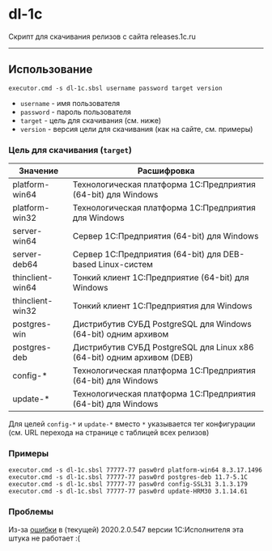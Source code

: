 # dl-1c
Скрипт для скачивания релизов с сайта releases.1c.ru

---
## Использование

```
executor.cmd -s dl-1c.sbsl username password target version
```

- `username` - имя пользователя
- `password` - пароль пользователя
- `target` - цель для скачивания (см. ниже)
- `version` - версия цели для скачивания (как на сайте, см. примеры)

### Цель для скачивания (`target`)

Значение        | Расшифровка
-|-
platform-win64  | Технологическая платформа 1С:Предприятия (64-bit) для Windows
platform-win32  | Технологическая платформа 1С:Предприятия для Windows
server-win64    | Cервер 1С:Предприятия (64-bit) для Windows
server-deb64    | Cервер 1С:Предприятия (64-bit) для DEB-based Linux-систем
thinclient-win64| Тонкий клиент 1С:Предприятие (64-bit) для Windows
thinclient-win32| Тонкий клиент 1С:Предприятия для Windows
postgres-win    | Дистрибутив СУБД PostgreSQL для Windows (64-bit) одним архивом
postgres-deb    | Дистрибутив СУБД PostgreSQL для Linux x86 (64-bit) одним архивом (DEB)
config-*        | Технологическая платформа 1С:Предприятия (64-bit) для Windows
update-*        | Технологическая платформа 1С:Предприятия (64-bit) для Windows

Для целей `config-*` и `update-*` вместо `*` указывается тег конфигурации (см. URL перехода на странице с таблицей всех релизов)

### Примеры

```
executor.cmd -s dl-1c.sbsl 77777-77 pasw0rd platform-win64 8.3.17.1496
executor.cmd -s dl-1c.sbsl 77777-77 pasw0rd postgres-deb 11.7-5.1C
executor.cmd -s dl-1c.sbsl 77777-77 pasw0rd config-SSL31 3.1.3.179
executor.cmd -s dl-1c.sbsl 77777-77 pasw0rd update-HRM30 3.1.14.61
```

### Проблемы

Из-за [ошибки](https://github.com/klimenko-1c/dl-1c/issues/1) в (текущей) 2020.2.0.547 версии 1С:Исполнителя эта штука не работает :(
